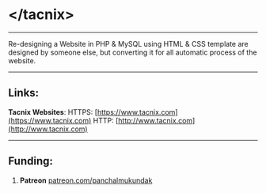 # &lt;/tacnix&gt;

---

Re-designing a Website in PHP & MySQL using HTML & CSS template are designed by someone else, but converting it for all automatic process of the website.

---

## Links:

**Tacnix Websites**:
HTTPS: [https://www.tacnix.com](https://www.tacnix.com)
HTTP: [http://www.tacnix.com](http://www.tacnix.com)

---

## Funding:

1. **Patreon** [patreon.com/panchalmukundak](https://patreon.com/panchalmukundak)
<!-- 2. **Open Collective** [opencollective.com/panchalmukundak](https://opencollective.com/panchalmukundak)
3. **Ko-Fi** [ko-fi.com/panchalmukundak](https://ko-fi.com/panchalmukundak)
4. **TideLift** [tidelift.com/funding/github/panchalmukundak](https://tidelift.com/funding/github/panchalmukundak)
5. **Community Bridge** [funding.communitybridge.org/projects/panchalmukundak](https://funding.communitybridge.org/projects/panchalmukundak)
6. **LiberaPay** [liberapay.com/panchalmukundak](https://liberapay.com/panchalmukundak)
7. **IssueHunt** [issuehunt.io/r/panchalmukundak](https://issuehunt.io/r/panchalmukundak)
8. **OTechie** [otechie.com/panchalmukundak](https://otechie.com/panchalmukundak)
9. **LFX-CrowdFunding** [crowdfunding.lfx.linuxfoundation.org/panchalmukundak](https://crowdfunding.lfx.linuxfoundation.org/projects/panchalmukundak) -->
